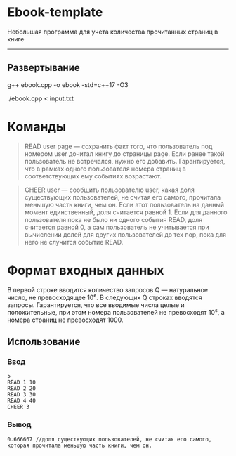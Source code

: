 # Ebook-template
  Небольшая программа для учета количества прочитанных страниц в книге
***

## Развертывание
g++ ebook.cpp -o ebook -std=c++17 -O3

./ebook.cpp < input.txt

# Команды

>READ user page — сохранить факт того, что пользователь под номером user дочитал книгу до страницы page. Если ранее такой пользователь не встречался, нужно его добавить. Гарантируется, что в рамках одного пользователя номера страниц в соответствующих ему событиях возрастают.

>CHEER user — сообщить пользователю user, какая доля существующих пользователей, не считая его самого, прочитала меньшую часть книги, чем он. Если этот пользователь на данный момент единственный, доля считается равной 1. Если для данного пользователя пока не было ни одного события READ, доля считается равной 0, а сам пользователь не учитывается при вычислении долей для других пользователей до тех пор, пока для него не случится событие READ.

# Формат входных данных
В первой строке вводится количество запросов Q — натуральное число, не превосходящее 10⁶. В следующих Q строках вводятся запросы. Гарантируется, что все вводимые числа целые и положительные, при этом номера пользователей не превосходят 10⁵, а номера страниц не превосходят 1000.

## Использование
### Ввод
```
5
READ 1 10
READ 2 20
READ 3 30
READ 4 40
CHEER 3 
```
### Вывод
```
0.666667 //доля существующих пользователей, не считая его самого, которая прочитала меньшую часть книги, чем он.
```
